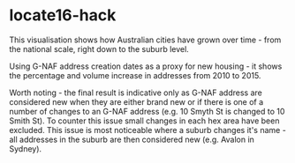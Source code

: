 # locate16-hack
This visualisation shows how Australian cities have grown over time - from the national scale, right down to the suburb level.

Using G-NAF address creation dates as a proxy for new housing - it shows the percentage and volume increase in addresses from 2010 to 2015.

Worth noting - the final result is indicative only as G-NAF address are considered new when they are either brand new or if there is one of a number of changes to an G-NAF address (e.g. 10 Smyth St is changed to 10 Smith St). To counter this issue small changes in each hex area have been excluded. This issue is most noticeable where a suburb changes it's name - all addresses in the suburb are then considered new (e.g. Avalon in Sydney).
